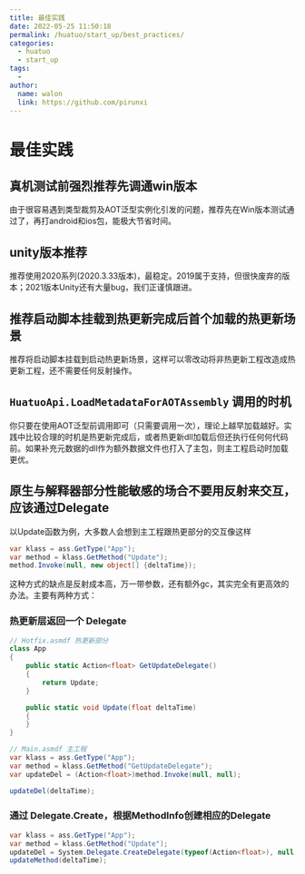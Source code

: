 ```yaml
---
title: 最佳实践
date: 2022-05-25 11:50:18
permalink: /huatuo/start_up/best_practices/
categories:
  - huatuo
  - start_up
tags:
  - 
author: 
  name: walon
  link: https://github.com/pirunxi
---
```


# 最佳实践

## 真机测试前强烈推荐先调通win版本

由于很容易遇到类型裁剪及AOT泛型实例化引发的问题，推荐先在Win版本测试通过了，再打android和ios包，能极大节省时间。

## unity版本推荐

推荐使用2020系列(2020.3.33版本)，最稳定。2019属于支持，但很快废弃的版本；2021版本Unity还有大量bug，我们正谨慎跟进。

## 推荐启动脚本挂载到热更新完成后首个加载的热更新场景

推荐将启动脚本挂载到启动热更新场景，这样可以零改动将非热更新工程改造成热更新工程，还不需要任何反射操作。

## `HuatuoApi.LoadMetadataForAOTAssembly` 调用的时机

你只要在使用AOT泛型前调用即可（只需要调用一次），理论上越早加载越好。实践中比较合理的时机是热更新完成后，或者热更新dll加载后但还执行任何何代码前。如果补充元数据的dll作为额外数据文件也打入了主包，则主工程启动时加载更优。

## 原生与解释器部分性能敏感的场合不要用反射来交互，应该通过Delegate

以Update函数为例，大多数人会想到主工程跟热更部分的交互像这样

```csharp
var klass = ass.GetType("App");
var method = klass.GetMethod("Update");
method.Invoke(null, new object[] {deltaTime});
```

这种方式的缺点是反射成本高，万一带参数，还有额外gc，其实完全有更高效的办法。主要有两种方式：

### 热更新层返回一个 Delegate

```csharp
// Hotfix.asmdf 热更新部分 
class App
{
    public static Action<float> GetUpdateDelegate()
    {
        return Update;
    }

    public static void Update(float deltaTime)
    {
    }
}

// Main.asmdf 主工程
var klass = ass.GetType("App");
var method = klass.GetMethod("GetUpdateDelegate");
var updateDel = (Action<float>)method.Invoke(null, null);

updateDel(deltaTime);
```

### 通过 Delegate.Create，根据MethodInfo创建相应的Delegate

```csharp
var klass = ass.GetType("App");
var method = klass.GetMethod("Update");
updateDel = System.Delegate.CreateDelegate(typeof(Action<float>), null, method);
updateMethod(deltaTime);
```
